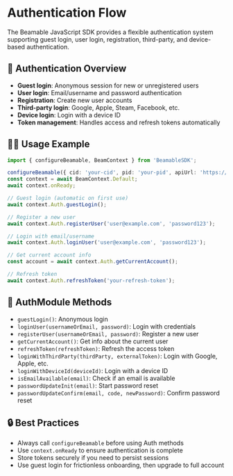 # Authentication Flow

The Beamable JavaScript SDK provides a flexible authentication system supporting guest login, user login, registration, third-party, and device-based authentication.

## 🔑 Authentication Overview
- **Guest login**: Anonymous session for new or unregistered users
- **User login**: Email/username and password authentication
- **Registration**: Create new user accounts
- **Third-party login**: Google, Apple, Steam, Facebook, etc.
- **Device login**: Login with a device ID
- **Token management**: Handles access and refresh tokens automatically

## 🧑‍💻 Usage Example

```typescript
import { configureBeamable, BeamContext } from 'BeamableSDK';

configureBeamable({ cid: 'your-cid', pid: 'your-pid', apiUrl: 'https://api.beamable.com' });
const context = await BeamContext.Default;
await context.onReady;

// Guest login (automatic on first use)
await context.Auth.guestLogin();

// Register a new user
await context.Auth.registerUser('user@example.com', 'password123');

// Login with email/username
await context.Auth.loginUser('user@example.com', 'password123');

// Get current account info
const account = await context.Auth.getCurrentAccount();

// Refresh token
await context.Auth.refreshToken('your-refresh-token');
```

## 🔄 AuthModule Methods
- `guestLogin()`: Anonymous login
- `loginUser(usernameOrEmail, password)`: Login with credentials
- `registerUser(usernameOrEmail, password)`: Register a new user
- `getCurrentAccount()`: Get info about the current user
- `refreshToken(refreshToken)`: Refresh the access token
- `loginWithThirdParty(thirdParty, externalToken)`: Login with Google, Apple, etc.
- `loginWithDeviceId(deviceId)`: Login with a device ID
- `isEmailAvailable(email)`: Check if an email is available
- `passwordUpdateInit(email)`: Start password reset
- `passwordUpdateConfirm(email, code, newPassword)`: Confirm password reset

## 🔒 Best Practices
- Always call `configureBeamable` before using Auth methods
- Use `context.onReady` to ensure authentication is complete
- Store tokens securely if you need to persist sessions
- Use guest login for frictionless onboarding, then upgrade to full account 